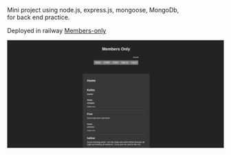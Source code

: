 Mini project using 
node.js, 
express.js,
mongoose,
MongoDb,  
for back end practice.

  Deployed in railway
[Members-only](https://members-only-production-51bd.up.railway.app/)

![Member's-Only](public/images/membersonly-sc.png)


